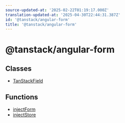 ```yaml
---
source-updated-at: '2025-02-22T01:19:17.000Z'
translation-updated-at: '2025-04-30T22:44:31.387Z'
id: '@tanstack/angular-form'
title: '@tanstack/angular-form'
---
```


<!-- DO NOT EDIT: this page is autogenerated from the type comments -->

# @tanstack/angular-form

## Classes

- [TanStackField](classes/tanstackfield.md)

## Functions

- [injectForm](functions/injectform.md)
- [injectStore](functions/injectstore.md)
